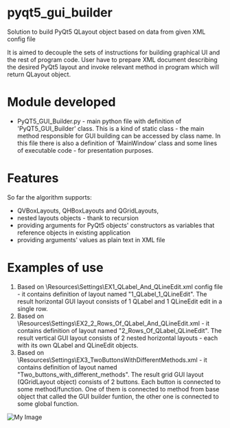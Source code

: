 # pyqt5_gui_builder
Solution to build PyQt5 QLayout object based on data from given XML config file


It is aimed to decouple the sets of instructions for building graphical UI and the rest of program code. User have to prepare XML document describing the desired PyQt5 layout and invoke relevant method in program which will return QLayout object. 

# Module developed
- PyQT5_GUI_Builder.py - main python file with definition of 'PyQT5_GUI_Builder' class. This is a kind of static class - the main method responsible for GUI building can be accessed by class name. In this file there is also a definition of 'MainWindow' class and some lines of executable code - for presentation purposes. 


# Features
So far the algorithm supports:
- QVBoxLayouts, QHBoxLayouts and QGridLayouts, 
- nested layouts objects - thank to recursion
- providing arguments for PyQt5 objects' constructors as variables that reference objects in existing application
- providing arguments' values as plain text in XML file

# Examples of use

1. Based on \Resources\Settings\EX1_QLabel_And_QLineEdit.xml config file - it contains definition of layout named "1_QLabel_1_QLineEdit". The result horizontal GUI layout consists of 1 QLabel and 1 QLineEdit edit in a single row. 
2. Based on \Resources\Settings\EX2_2_Rows_Of_QLabel_And_QLineEdit.xml - it contains definition of layout named "2_Rows_Of_QLabel_QLineEdit". The result vertical GUI layout consists of 2 nested horizontal layouts - each with its own QLabel and QLineEdit objects. 
3. Based on \Resources\Settings\EX3_TwoButtonsWithDifferentMethods.xml - it contains definition of layout named "Two_buttons_with_different_methods". The result grid GUI layout (QGridLayout object) consists of 2 buttons. Each button is connected to some method/function. One of them is connected to method from base object that called the GUI builder funtion, the other one is connected to some global function. 

![My Image](/Resources/Presentation/Presentation-1_1.gif)
